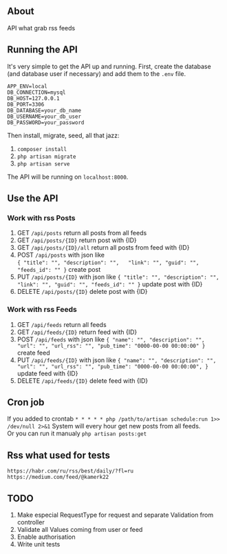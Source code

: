
## About

API what grab rss feeds


## Running the API

It's very simple to get the API up and running. First, create the database (and database
user if necessary) and add them to the `.env` file.

```
APP_ENV=local
DB_CONNECTION=mysql
DB_HOST=127.0.0.1
DB_PORT=3306
DB_DATABASE=your_db_name
DB_USERNAME=your_db_user
DB_PASSWORD=your_password
```

Then install, migrate, seed, all that jazz:

1. `composer install`
2. `php artisan migrate`
3. `php artisan serve`

The API will be running on `localhost:8000`.

## Use the API

### Work with rss Posts
1. GET `/api/posts` return all posts from all feeds  
2. GET `/api/posts/{ID}` return post with {ID}  
3. GET `/api/posts/{ID}/all` return all posts from feed with {ID}  
4. POST `/api/posts` with json like  
`{
    "title": "",
    "description": "",  
    "link": "",
    "guid": "",
    "feeds_id": ""
}` create post  
5. PUT `/api/posts/{ID}` with json like 
`{
    "title": "",
    "description": "",
    "link": "",
    "guid": "",
    "feeds_id": ""
}` update post with {ID}  
6. DELETE `/api/posts/{ID}` delete post with {ID}  

### Work with rss Feeds
1. GET `/api/feeds` return all feeds  
2. GET `/api/feeds/{ID}` return feed with {ID}  
3. POST `/api/feeds` with json like 
`{
    "name": "",
    "description": "",
    "url": "",
    "url_rss": "",
    "pub_time": "0000-00-00 00:00:00"
}` create feed  
4. PUT `/api/feeds/{ID}` with json like 
`{
    "name": "",
    "description": "",
    "url": "",
    "url_rss": "",
    "pub_time": "0000-00-00 00:00:00",
}` update feed with {ID}  
5. DELETE `/api/feeds/{ID}` delete feed with {ID}  

## Cron job

If you added to crontab `* * * * * php /path/to/artisan schedule:run 1>> /dev/null 2>&1` System will every hour get new posts from all feeds.  
Or you can run it manualy `php artisan posts:get`

## Rss what used for tests
`https://habr.com/ru/rss/best/daily/?fl=ru`
`https://medium.com/feed/@kamerk22`


## TODO
1. Make especial RequestType for request and separate Validation from controller
2. Validate all Values coming from user or feed
3. Enable authorisation
4. Write unit tests